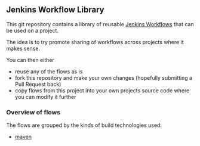 ## Jenkins Workflow Library

This git repository contains a library of reusable [Jenkins Workflows](https://github.com/jenkinsci/workflow-plugin) that can be used on a project.

The idea is to try promote sharing of workflows across projects where it makes sense.
 
You can then either

* reuse any of the flows as is
* fork this repository and make your own changes (hopefully submitting a Pull Request back)
* copy flows from this project into your own projects source code where you can modify it further


### Overview of flows

The flows are grouped by the kinds of build technologies used:

* [maven](maven)